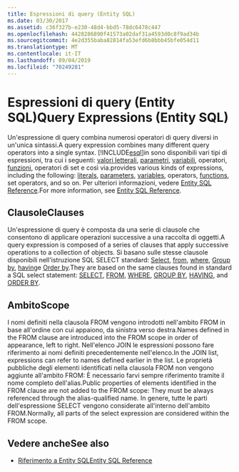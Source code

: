 ```yaml
---
title: Espressioni di query (Entity SQL)
ms.date: 03/30/2017
ms.assetid: c36f327b-e230-48d4-bbd5-78dc6478c447
ms.openlocfilehash: 4428286890f41573a02daf31a4593d0c8f9ad34b
ms.sourcegitcommit: 4e2d355baba82814fa53efd6b8bbb45bfe054d11
ms.translationtype: MT
ms.contentlocale: it-IT
ms.lasthandoff: 09/04/2019
ms.locfileid: "70249281"
---
```

# <a name="query-expressions-entity-sql"></a><span data-ttu-id="991e6-102">Espressioni di query (Entity SQL)</span><span class="sxs-lookup"><span data-stu-id="991e6-102">Query Expressions (Entity SQL)</span></span>
<span data-ttu-id="991e6-103">Un'espressione di query combina numerosi operatori di query diversi in un'unica sintassi.</span><span class="sxs-lookup"><span data-stu-id="991e6-103">A query expression combines many different query operators into a single syntax.</span></span> [!INCLUDE[esql](../../../../../../includes/esql-md.md)]<span data-ttu-id="991e6-104">in sono disponibili vari tipi di espressioni, tra cui i seguenti: [valori letterali](literals-entity-sql.md), [parametri](parameters-entity-sql.md), [variabili](variables-entity-sql.md), operatori, [funzioni](functions-entity-sql.md), operatori di set e così via.</span><span class="sxs-lookup"><span data-stu-id="991e6-104">provides various kinds of expressions, including the following: [literals](literals-entity-sql.md), [parameters](parameters-entity-sql.md), [variables](variables-entity-sql.md), operators, [functions](functions-entity-sql.md), set operators, and so on.</span></span> <span data-ttu-id="991e6-105">Per ulteriori informazioni, vedere [Entity SQL Reference](entity-sql-reference.md).</span><span class="sxs-lookup"><span data-stu-id="991e6-105">For more information, see [Entity SQL Reference](entity-sql-reference.md).</span></span>  
  
## <a name="clauses"></a><span data-ttu-id="991e6-106">Clausole</span><span class="sxs-lookup"><span data-stu-id="991e6-106">Clauses</span></span>  
 <span data-ttu-id="991e6-107">Un'espressione di query è composta da una serie di clausole che consentono di applicare operazioni successive a una raccolta di oggetti.</span><span class="sxs-lookup"><span data-stu-id="991e6-107">A query expression is composed of a series of clauses that apply successive operations to a collection of objects.</span></span> <span data-ttu-id="991e6-108">Si basano sulle stesse clausole disponibili nell'istruzione SQL SELECT standard: [Select](select-entity-sql.md), [from](from-entity-sql.md), [where](where-entity-sql.md), [Group by](group-by-entity-sql.md), [having](having-entity-sql.md)e [Order by](order-by-entity-sql.md).</span><span class="sxs-lookup"><span data-stu-id="991e6-108">They are based on the same clauses found in standard a SQL select statement: [SELECT](select-entity-sql.md), [FROM](from-entity-sql.md), [WHERE](where-entity-sql.md), [GROUP BY](group-by-entity-sql.md), [HAVING](having-entity-sql.md), and [ORDER BY](order-by-entity-sql.md).</span></span>  
  
## <a name="scope"></a><span data-ttu-id="991e6-109">Ambito</span><span class="sxs-lookup"><span data-stu-id="991e6-109">Scope</span></span>  
 <span data-ttu-id="991e6-110">I nomi definiti nella clausola FROM vengono introdotti nell'ambito FROM in base all'ordine con cui appaiono, da sinistra verso destra.</span><span class="sxs-lookup"><span data-stu-id="991e6-110">Names defined in the FROM clause are introduced into the FROM scope in order of appearance, left to right.</span></span> <span data-ttu-id="991e6-111">Nell'elenco JOIN le espressioni possono fare riferimento ai nomi definiti precedentemente nell'elenco.</span><span class="sxs-lookup"><span data-stu-id="991e6-111">In the JOIN list, expressions can refer to names defined earlier in the list.</span></span> <span data-ttu-id="991e6-112">Le proprietà pubbliche degli elementi identificati nella clausola FROM non vengono aggiunte all'ambito FROM: È necessario farvi sempre riferimento tramite il nome completo dell'alias.</span><span class="sxs-lookup"><span data-stu-id="991e6-112">Public properties of elements identified in the FROM clause are not added to the FROM scope: They must be always referenced through the alias-qualified name.</span></span> <span data-ttu-id="991e6-113">In genere, tutte le parti dell'espressione SELECT vengono considerate all'interno dell'ambito FROM.</span><span class="sxs-lookup"><span data-stu-id="991e6-113">Normally, all parts of the select expression are considered within the FROM scope.</span></span>  
  
## <a name="see-also"></a><span data-ttu-id="991e6-114">Vedere anche</span><span class="sxs-lookup"><span data-stu-id="991e6-114">See also</span></span>

- [<span data-ttu-id="991e6-115">Riferimento a Entity SQL</span><span class="sxs-lookup"><span data-stu-id="991e6-115">Entity SQL Reference</span></span>](entity-sql-reference.md)
